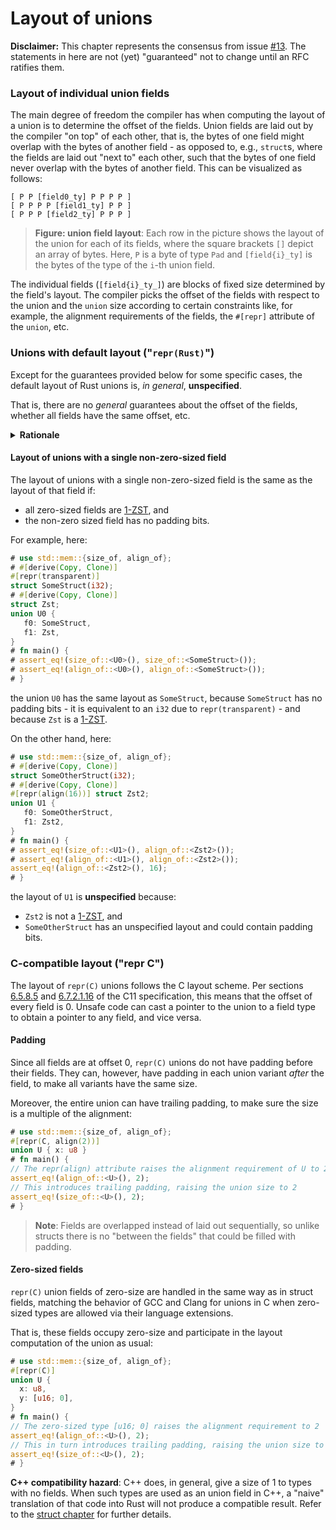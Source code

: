 # Layout of unions

**Disclaimer:** This chapter represents the consensus from issue
[#13].  The statements in here are not (yet) "guaranteed"
not to change until an RFC ratifies them.

[#13]: https://github.com/rust-rfcs/unsafe-code-guidelines/issues/13

### Layout of individual union fields

The main degree of freedom the compiler has when computing the layout of a union
is to determine the offset of the fields. Union fields are laid out by the
compiler "on top" of each other, that is, the bytes of one field might overlap
with the bytes of another field - as opposed to, e.g., `struct`s, where the
fields are laid out "next to" each other, such that the bytes of one field never
overlap with the bytes of another field. This can be visualized as follows:

```rust,ignore
[ P P [field0_ty] P P P P ]
[ P P P P [field1_ty] P P ]
[ P P P [field2_ty] P P P ]
```

> **Figure: union field layout**: Each row in the picture shows the layout of
> the union for each of its fields, where the square brackets `[]` depict an
> array of bytes. Here, `P` is a byte of type `Pad` and `[field{i}_ty]` is the
> bytes of the type of the `i`-th union field.

The individual fields (`[field{i}_ty_]`) are blocks of fixed size determined by
the field's layout. The compiler picks the offset of the fields with respect to
the union and the `union` size according to certain constraints like, for
example, the alignment requirements of the fields, the `#[repr]` attribute of
the `union`, etc.

### Unions with default layout ("`repr(Rust)`")

Except for the guarantees provided below for some specific cases, the default
layout of Rust unions is, _in general_, **unspecified**.

That is, there are no _general_ guarantees about the offset of the fields,
whether all fields have the same offset, etc.

<details><summary><b>Rationale</b></summary>

As of this writing, we want to keep the option of using non-zero offsets open
for the future; whether this is useful depends on what exactly the
compiler-assumed invariants about union contents are. This might become clearer
after the validity of unions
([unsafe-code-guidelines/73](https://github.com/rust-lang/unsafe-code-guidelines/issues/73))
is settled.

Even if the offsets happen to be all 0, there might still be differences in the
function call ABI.  If you need to pass unions by-value across an FFI boundary,
you have to use `#[repr(C)]`.

</details>

#### Layout of unions with a single non-zero-sized field

The layout of unions with a single non-zero-sized field is the same as the
layout of that field if:

* all zero-sized fields are [1-ZST], and
* the non-zero sized field has no padding bits.

For example, here:

```rust
# use std::mem::{size_of, align_of};
# #[derive(Copy, Clone)]
#[repr(transparent)]
struct SomeStruct(i32);
# #[derive(Copy, Clone)]
struct Zst;
union U0 {
   f0: SomeStruct,
   f1: Zst,
}
# fn main() {
# assert_eq!(size_of::<U0>(), size_of::<SomeStruct>());
# assert_eq!(align_of::<U0>(), align_of::<SomeStruct>());
# }
```

the union `U0` has the same layout as `SomeStruct`, because `SomeStruct` has no
padding bits - it is equivalent to an `i32` due to `repr(transparent)` - and
because `Zst` is a [1-ZST].

On the other hand, here:

```rust
# use std::mem::{size_of, align_of};
# #[derive(Copy, Clone)]
struct SomeOtherStruct(i32);
# #[derive(Copy, Clone)]
#[repr(align(16))] struct Zst2;
union U1 {
   f0: SomeOtherStruct,
   f1: Zst2,
}
# fn main() {
# assert_eq!(size_of::<U1>(), align_of::<Zst2>());
# assert_eq!(align_of::<U1>(), align_of::<Zst2>());
assert_eq!(align_of::<Zst2>(), 16);
# }
```

the layout of `U1` is **unspecified** because:

* `Zst2` is not a [1-ZST], and
* `SomeOtherStruct` has an unspecified layout and could contain padding bits.

### C-compatible layout ("repr C")

The layout of `repr(C)` unions follows the C layout scheme. Per sections
[6.5.8.5] and [6.7.2.1.16] of the C11 specification, this means that the offset
of every field is 0. Unsafe code can cast a pointer to the union to a field type
to obtain a pointer to any field, and vice versa. 

[6.5.8.5]: http://port70.net/~nsz/c/c11/n1570.html#6.5.8p5
[6.7.2.1.16]: http://port70.net/~nsz/c/c11/n1570.html#6.7.2.1p16

#### Padding

Since all fields are at offset 0, `repr(C)` unions do not have padding before
their fields. They can, however, have padding in each union variant *after* the
field, to make all variants have the same size.

Moreover, the entire union can have trailing padding, to make sure the size is a
multiple of the alignment:

```rust
# use std::mem::{size_of, align_of};
#[repr(C, align(2))]
union U { x: u8 }
# fn main() {
// The repr(align) attribute raises the alignment requirement of U to 2
assert_eq!(align_of::<U>(), 2);
// This introduces trailing padding, raising the union size to 2
assert_eq!(size_of::<U>(), 2);
# }
```

> **Note**: Fields are overlapped instead of laid out sequentially, so 
> unlike structs there is no "between the fields" that could be filled 
> with padding.

#### Zero-sized fields

`repr(C)` union fields of zero-size are handled in the same way as in struct
fields, matching the behavior of GCC and Clang for unions in C when zero-sized
types are allowed via their language extensions.

That is, these fields occupy zero-size and participate in the layout computation
of the union as usual:

```rust
# use std::mem::{size_of, align_of};
#[repr(C)] 
union U {
  x: u8,
  y: [u16; 0],
}
# fn main() {
// The zero-sized type [u16; 0] raises the alignment requirement to 2
assert_eq!(align_of::<U>(), 2);
// This in turn introduces trailing padding, raising the union size to 2
assert_eq!(size_of::<U>(), 2);
# }
```

**C++ compatibility hazard**: C++ does, in general, give a size of 1 to types
with no fields. When such types are used as an union field in C++, a "naive"
translation of that code into Rust will not produce a compatible result. Refer
to the [struct chapter](structs-and-tuples.md#c-compatible-layout-repr-c) for
further details.

[1-ZST]: ../glossary.md#zero-sized-type--zst
